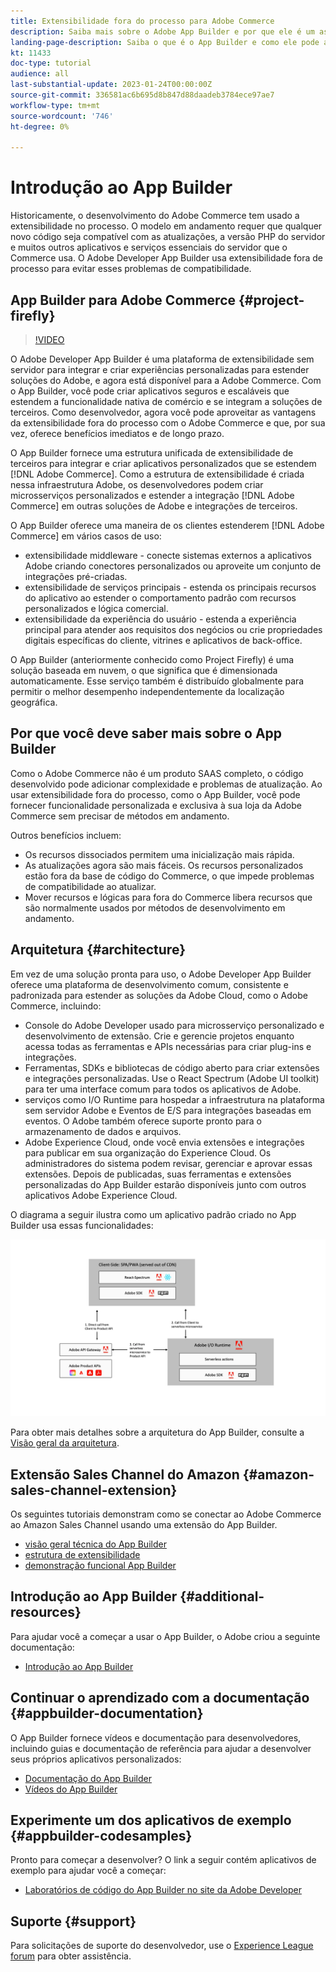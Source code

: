 ```yaml
---
title: Extensibilidade fora do processo para Adobe Commerce
description: Saiba mais sobre o Adobe App Builder e por que ele é um aspecto importante da extensibilidade fora do processo.
landing-page-description: Saiba o que é o App Builder e como ele pode ajudar com as estratégias de desenvolvimento do Adobe Commerce.
kt: 11433
doc-type: tutorial
audience: all
last-substantial-update: 2023-01-24T00:00:00Z
source-git-commit: 336581ac6b695d8b847d88daadeb3784ece97ae7
workflow-type: tm+mt
source-wordcount: '746'
ht-degree: 0%

---
```



# Introdução ao App Builder

Historicamente, o desenvolvimento do Adobe Commerce tem usado a extensibilidade no processo. O modelo em andamento requer que qualquer novo código seja compatível com as atualizações, a versão PHP do servidor e muitos outros aplicativos e serviços essenciais do servidor que o Commerce usa. O Adobe Developer App Builder usa extensibilidade fora de processo para evitar esses problemas de compatibilidade.

## App Builder para Adobe Commerce {#project-firefly}

>[!VIDEO](https://video.tv.adobe.com/v/3412839)

O Adobe Developer App Builder é uma plataforma de extensibilidade sem servidor para integrar e criar experiências personalizadas para estender soluções do Adobe, e agora está disponível para a Adobe Commerce. Com o App Builder, você pode criar aplicativos seguros e escaláveis que estendem a funcionalidade nativa de comércio e se integram a soluções de terceiros. Como desenvolvedor, agora você pode aproveitar as vantagens da extensibilidade fora do processo com o Adobe Commerce e que, por sua vez, oferece benefícios imediatos e de longo prazo.

O App Builder fornece uma estrutura unificada de extensibilidade de terceiros para integrar e criar aplicativos personalizados que se estendem [!DNL Adobe Commerce]. Como a estrutura de extensibilidade é criada nessa infraestrutura Adobe, os desenvolvedores podem criar microsserviços personalizados e estender a integração [!DNL Adobe Commerce] em outras soluções de Adobe e integrações de terceiros.

O App Builder oferece uma maneira de os clientes estenderem [!DNL Adobe Commerce] em vários casos de uso:

* extensibilidade middleware - conecte sistemas externos a aplicativos Adobe criando conectores personalizados ou aproveite um conjunto de integrações pré-criadas.
* extensibilidade de serviços principais - estenda os principais recursos do aplicativo ao estender o comportamento padrão com recursos personalizados e lógica comercial.
* extensibilidade da experiência do usuário - estenda a experiência principal para atender aos requisitos dos negócios ou crie propriedades digitais específicas do cliente, vitrines e aplicativos de back-office.

O App Builder (anteriormente conhecido como Project Firefly) é uma solução baseada em nuvem, o que significa que é dimensionada automaticamente. Esse serviço também é distribuído globalmente para permitir o melhor desempenho independentemente da localização geográfica.

## Por que você deve saber mais sobre o App Builder

Como o Adobe Commerce não é um produto SAAS completo, o código desenvolvido pode adicionar complexidade e problemas de atualização. Ao usar extensibilidade fora do processo, como o App Builder, você pode fornecer funcionalidade personalizada e exclusiva à sua loja da Adobe Commerce sem precisar de métodos em andamento.

Outros benefícios incluem:

* Os recursos dissociados permitem uma inicialização mais rápida.
* As atualizações agora são mais fáceis. Os recursos personalizados estão fora da base de código do Commerce, o que impede problemas de compatibilidade ao atualizar.
* Mover recursos e lógicas para fora do Commerce libera recursos que são normalmente usados por métodos de desenvolvimento em andamento.

## Arquitetura {#architecture}

Em vez de uma solução pronta para uso, o Adobe Developer App Builder oferece uma plataforma de desenvolvimento comum, consistente e padronizada para estender as soluções da Adobe Cloud, como o Adobe Commerce, incluindo:

* Console do Adobe Developer usado para microsserviço personalizado e desenvolvimento de extensão. Crie e gerencie projetos enquanto acessa todas as ferramentas e APIs necessárias para criar plug-ins e integrações.
* Ferramentas, SDKs e bibliotecas de código aberto para criar extensões e integrações personalizadas. Use o React Spectrum (Adobe UI toolkit) para ter uma interface comum para todos os aplicativos de Adobe.
* serviços como I/O Runtime para hospedar a infraestrutura na plataforma sem servidor Adobe e Eventos de E/S para integrações baseadas em eventos. O Adobe também oferece suporte pronto para o armazenamento de dados e arquivos.
* Adobe Experience Cloud, onde você envia extensões e integrações para publicar em sua organização do Experience Cloud. Os administradores do sistema podem revisar, gerenciar e aprovar essas extensões. Depois de publicadas, suas ferramentas e extensões personalizadas do App Builder estarão disponíveis junto com outros aplicativos Adobe Experience Cloud.

O diagrama a seguir ilustra como um aplicativo padrão criado no App Builder usa essas funcionalidades:

![Arquitetura](/help/assets/app-builder/firefly-architecture.jpeg)

Para obter mais detalhes sobre a arquitetura do App Builder, consulte a [Visão geral da arquitetura](https://developer.adobe.com/app-builder/docs/guides/).

## Extensão Sales Channel do Amazon {#amazon-sales-channel-extension}

Os seguintes tutoriais demonstram como se conectar ao Adobe Commerce ao Amazon Sales Channel usando uma extensão do App Builder.

* [visão geral técnica do App Builder](../app-builder/app-builder-technical-overview.md)
* [estrutura de extensibilidade](../app-builder/extensibility-framework-commerce-eventing.md)
* [demonstração funcional App Builder](../app-builder/app-builder-functional-demonstration.md)

## Introdução ao App Builder {#additional-resources}

Para ajudar você a começar a usar o App Builder, o Adobe criou a seguinte documentação:

* [Introdução ao App Builder](https://developer.adobe.com/app-builder/docs/getting_started/)

## Continuar o aprendizado com a documentação {#appbuilder-documentation}

O App Builder fornece vídeos e documentação para desenvolvedores, incluindo guias e documentação de referência para ajudar a desenvolver seus próprios aplicativos personalizados:

* [Documentação do App Builder](https://developer.adobe.com/app-builder/docs/overview/)
* [Vídeos do App Builder](https://www.youtube.com/playlist?list=PLcVEYUqU7VRfDij-Jbjyw8S8EzW073F_o)

## Experimente um dos aplicativos de exemplo {#appbuilder-codesamples}

Pronto para começar a desenvolver? O link a seguir contém aplicativos de exemplo para ajudar você a começar:

* [Laboratórios de código do App Builder no site da Adobe Developer](https://developer.adobe.com/app-builder/docs/resources/)

## Suporte {#support}

Para solicitações de suporte do desenvolvedor, use o [Experience League forum](https://experienceleaguecommunities.adobe.com/t5/app-builder/ct-p/project-firefly) para obter assistência.
